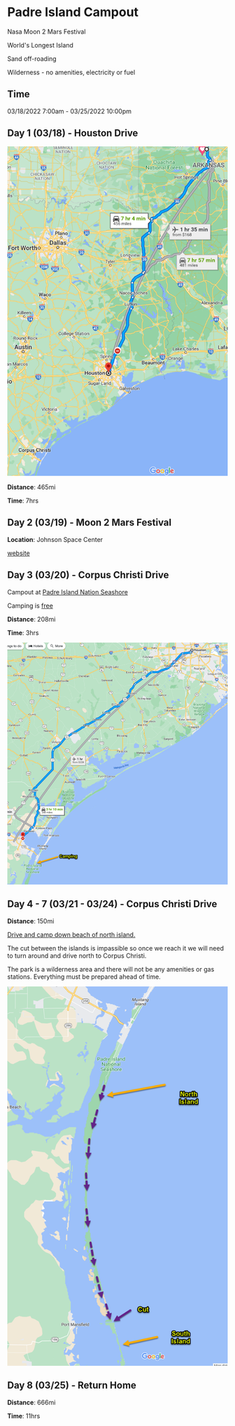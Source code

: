 # Padre Island Campout 

Nasa Moon 2 Mars Festival

World's Longest Island

Sand off-roading

Wilderness - no amenities, electricity or fuel

## Time

03/18/2022 7:00am - 03/25/2022 10:00pm

## Day 1 (03/18) - Houston Drive

![](img/2023-02-27-14-01-11.png)

**Distance**: 465mi

**Time**: 7hrs

## Day 2 (03/19) - Moon 2 Mars Festival

**Location**: Johnson Space Center

[website](https://spacecenter.org/moon2marsfestival/)

## Day 3 (03/20) - Corpus Christi Drive

Campout at [Padre Island Nation Seashore](https://www.nps.gov/pais/index.htm)

Camping is [free](https://www.nps.gov/pais/planyourvisit/permitsandreservations.htm)

**Distance**: 208mi

**Time**: 3hrs

![](img/2023-02-27-14-05-38.png)

## Day 4 - 7  (03/21 - 03/24) - Corpus Christi Drive

**Distance**: 150mi

[Drive and camp down beach of north island.](https://www.nps.gov/pais/planyourvisit/safety.htm)

The cut between the islands is impassible so once we reach it we will need to turn around and drive north to Corpus Christi.

The park is a wilderness area and there will not be any amenities or gas stations. Everything must be prepared ahead of time.

![](img/2023-02-27-14-13-45.png)

## Day 8 (03/25) - Return Home

**Distance**: 666mi

**Time**: 11hrs